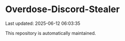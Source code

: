 # Overdose-Discord-Stealer

Last updated: 2025-06-12 06:03:35

This repository is automatically maintained.
